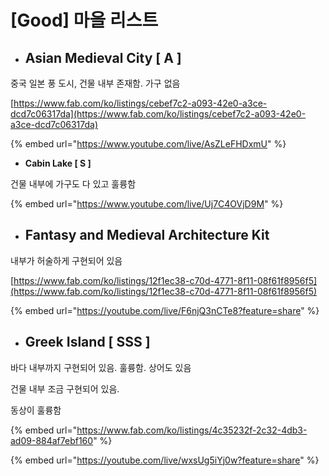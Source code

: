 # \[Good] 마을 리스트



* ## Asian Medieval City \[ A ]

중국 일본 풍 도시, 건물 내부 존재함. 가구 없음

[https://www.fab.com/ko/listings/cebef7c2-a093-42e0-a3ce-dcd7c06317da](https://www.fab.com/ko/listings/cebef7c2-a093-42e0-a3ce-dcd7c06317da)

{% embed url="https://www.youtube.com/live/AsZLeFHDxmU" %}



* **Cabin Lake \[ S ]**

건물 내부에 가구도 다 있고 훌륭함

{% embed url="https://www.youtube.com/live/Uj7C4OVjD9M" %}



* ## Fantasy and Medieval Architecture Kit

내부가 허술하게 구현되어 있음

[https://www.fab.com/ko/listings/12f1ec38-c70d-4771-8f11-08f61f8956f5](https://www.fab.com/ko/listings/12f1ec38-c70d-4771-8f11-08f61f8956f5)



{% embed url="https://youtube.com/live/F6njQ3nCTe8?feature=share" %}





* ## Greek Island \[ SSS ]

바다 내부까지 구현되어 있음. 훌륭함. 상어도 있음

건물 내부 조금 구현되어 있음.

동상이 훌륭함

{% embed url="https://www.fab.com/ko/listings/4c35232f-2c32-4db3-ad09-884af7ebf160" %}

{% embed url="https://youtube.com/live/wxsUg5iYj0w?feature=share" %}
